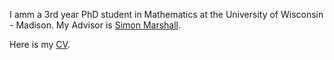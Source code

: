 I amm a 3rd year PhD student in Mathematics at the University of Wisconsin - Madison. My Advisor is [Simon Marshall](https://people.math.wisc.edu/~marshall/). 

Here is my [CV](https://github.com/phillipharr1s/phillipharr1s.github.io/blob/master/docs/phillipharris-04-2022.pdf).
